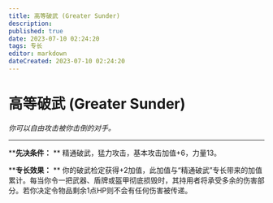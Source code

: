 ```yaml
---
title: 高等破武 (Greater Sunder)
description: 
published: true
date: 2023-07-10 02:24:20
tags: 专长
editor: markdown
dateCreated: 2023-07-10 02:24:20
---
```


# 高等破武 (Greater Sunder)

_你可以自由攻击被你击倒的对手。_

---

****先决条件：** ** 精通破武，猛力攻击，基本攻击加值+6，力量13。

****专长效果：** **
你的破武检定获得+2加值，此加值与“精通破武”专长带来的加值累计。每当你令一把武器、盾牌或盔甲彻底损毁时，其持用者将承受多余的伤害部分。若你决定令物品剩余1点HP则不会有任何伤害被传递。

